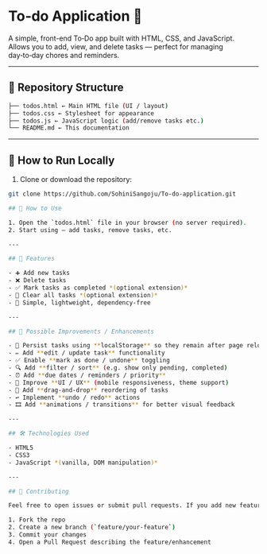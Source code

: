 # To‑do Application 📝

A simple, front-end To‑Do app built with HTML, CSS, and JavaScript.  
Allows you to add, view, and delete tasks — perfect for managing day‑to‑day chores and reminders.

---

## 📂 Repository Structure

```bash
├── todos.html ← Main HTML file (UI / layout)
├── todos.css ← Stylesheet for appearance
├── todos.js ← JavaScript logic (add/remove tasks etc.)
└── README.md ← This documentation
```

---

## 🚀 How to Run Locally

1. Clone or download the repository:
```bash
git clone https://github.com/SohiniSangoju/To-do-application.git

## 🚀 How to Use

1. Open the `todos.html` file in your browser (no server required).
2. Start using — add tasks, remove tasks, etc.

---

## 🎯 Features

- ➕ Add new tasks  
- ❌ Delete tasks  
- ✅ Mark tasks as completed *(optional extension)*  
- 🧼 Clear all tasks *(optional extension)*  
- 🧠 Simple, lightweight, dependency‑free  

---

## 🔧 Possible Improvements / Enhancements

- 💾 Persist tasks using **localStorage** so they remain after page reloads  
- ✏️ Add **edit / update task** functionality  
- ✅ Enable **mark as done / undone** toggling  
- 🔍 Add **filter / sort** (e.g. show only pending, completed)  
- ⏰ Add **due dates / reminders / priority**  
- 📱 Improve **UI / UX** (mobile responsiveness, theme support)  
- 🔀 Add **drag-and-drop** reordering of tasks  
- ↩️ Implement **undo / redo** actions  
- 🎞️ Add **animations / transitions** for better visual feedback  

---

## 🛠 Technologies Used

- HTML5  
- CSS3  
- JavaScript *(vanilla, DOM manipulation)*

---

## 🤝 Contributing

Feel free to open issues or submit pull requests. If you add new features, please:

1. Fork the repo  
2. Create a new branch (`feature/your-feature`)  
3. Commit your changes  
4. Open a Pull Request describing the feature/enhancement  
